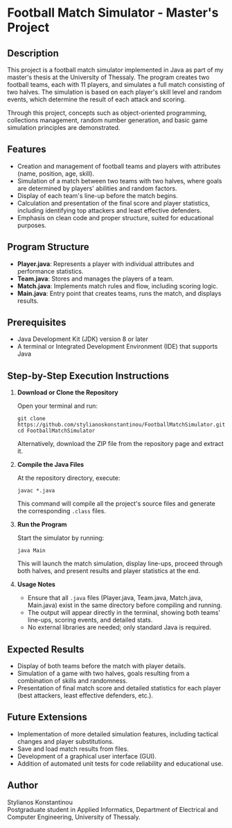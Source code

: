 # Football Match Simulator - Master's Project

## Description

This project is a football match simulator implemented in Java as part of my master's thesis at the University of Thessaly. The program creates two football teams, each with 11 players, and simulates a full match consisting of two halves. The simulation is based on each player's skill level and random events, which determine the result of each attack and scoring.

Through this project, concepts such as object-oriented programming, collections management, random number generation, and basic game simulation principles are demonstrated.

## Features

- Creation and management of football teams and players with attributes (name, position, age, skill).
- Simulation of a match between two teams with two halves, where goals are determined by players' abilities and random factors.
- Display of each team's line-up before the match begins.
- Calculation and presentation of the final score and player statistics, including identifying top attackers and least effective defenders.
- Emphasis on clean code and proper structure, suited for educational purposes.

## Program Structure

- **Player.java**: Represents a player with individual attributes and performance statistics.
- **Team.java**: Stores and manages the players of a team.
- **Match.java**: Implements match rules and flow, including scoring logic.
- **Main.java**: Entry point that creates teams, runs the match, and displays results.

## Prerequisites

- Java Development Kit (JDK) version 8 or later
- A terminal or Integrated Development Environment (IDE) that supports Java

## Step-by-Step Execution Instructions

1. **Download or Clone the Repository**
   
   Open your terminal and run:
   ```
   git clone https://github.com/stylianoskonstantinou/FootballMatchSimulator.git
   cd FootballMatchSimulator
   ```
   Alternatively, download the ZIP file from the repository page and extract it.

2. **Compile the Java Files**
   
   At the repository directory, execute:
   ```
   javac *.java
   ```
   This command will compile all the project's source files and generate the corresponding `.class` files.

3. **Run the Program**
   
   Start the simulator by running:
   ```
   java Main
   ```
   This will launch the match simulation, display line-ups, proceed through both halves, and present results and player statistics at the end.

4. **Usage Notes**
   - Ensure that all `.java` files (Player.java, Team.java, Match.java, Main.java) exist in the same directory before compiling and running.
   - The output will appear directly in the terminal, showing both teams' line-ups, scoring events, and detailed stats.
   - No external libraries are needed; only standard Java is required.

## Expected Results

- Display of both teams before the match with player details.
- Simulation of a game with two halves, goals resulting from a combination of skills and randomness.
- Presentation of final match score and detailed statistics for each player (best attackers, least effective defenders, etc.).

## Future Extensions

- Implementation of more detailed simulation features, including tactical changes and player substitutions.
- Save and load match results from files.
- Development of a graphical user interface (GUI).
- Addition of automated unit tests for code reliability and educational use.

## Author

Stylianos Konstantinou  
Postgraduate student in Applied Informatics, Department of Electrical and Computer Engineering, University of Thessaly.


